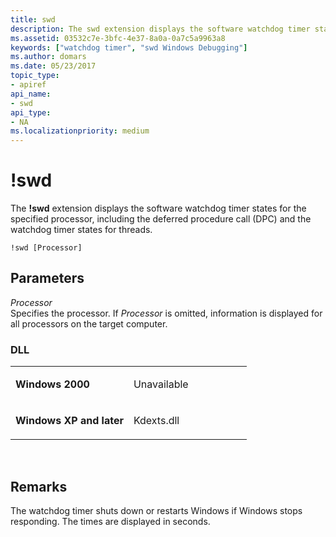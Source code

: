 ```yaml
---
title: swd
description: The swd extension displays the software watchdog timer states for the specified processor, including the deferred procedure call (DPC) and the watchdog timer states for threads.
ms.assetid: 03532c7e-3bfc-4e37-8a0a-0a7c5a9963a8
keywords: ["watchdog timer", "swd Windows Debugging"]
ms.author: domars
ms.date: 05/23/2017
topic_type:
- apiref
api_name:
- swd
api_type:
- NA
ms.localizationpriority: medium
---
```


# !swd


The **!swd** extension displays the software watchdog timer states for the specified processor, including the deferred procedure call (DPC) and the watchdog timer states for threads.

```
!swd [Processor]
```

## <span id="Parameters"></span><span id="parameters"></span><span id="PARAMETERS"></span>Parameters


<span id="_______Processor______"></span><span id="_______processor______"></span><span id="_______PROCESSOR______"></span> *Processor*   
Specifies the processor. If *Processor* is omitted, information is displayed for all processors on the target computer.

### <span id="DLL"></span><span id="dll"></span>DLL

<table>
<colgroup>
<col width="50%" />
<col width="50%" />
</colgroup>
<tbody>
<tr class="odd">
<td align="left"><p><strong>Windows 2000</strong></p></td>
<td align="left"><p>Unavailable</p></td>
</tr>
<tr class="even">
<td align="left"><p><strong>Windows XP and later</strong></p></td>
<td align="left"><p>Kdexts.dll</p></td>
</tr>
</tbody>
</table>

 

Remarks
-------

The watchdog timer shuts down or restarts Windows if Windows stops responding. The times are displayed in seconds.

 

 





